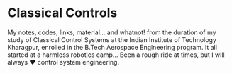 # Classical Controls
My notes, codes, links, material... and whatnot! from the duration of my study of Classical Control Systems at the Indian Institute of Technology Kharagpur, enrolled in the B.Tech Aerospace Engineering program. It all started at a harmless robotics camp... Been a rough ride at times, but I will always ❤️ control system engineering.
